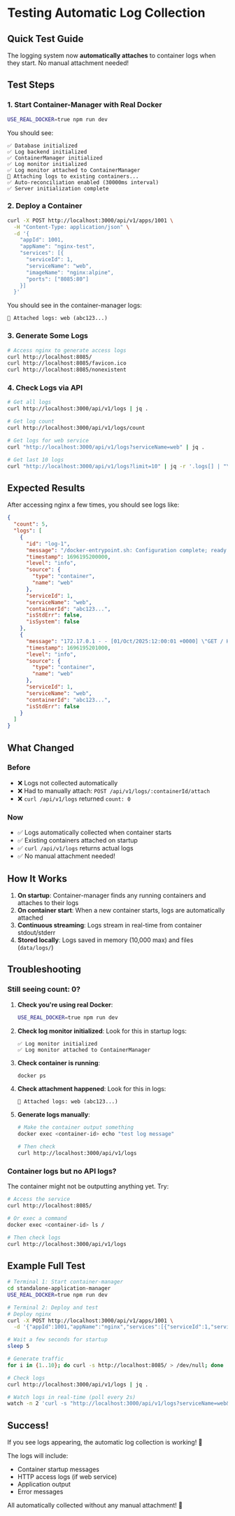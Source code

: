 # Testing Automatic Log Collection

## Quick Test Guide

The logging system now **automatically attaches** to container logs when they start. No manual attachment needed!

## Test Steps

### 1. Start Container-Manager with Real Docker

```bash
USE_REAL_DOCKER=true npm run dev
```

You should see:
```
✅ Database initialized
✅ Log backend initialized
✅ ContainerManager initialized
✅ Log monitor initialized
✅ Log monitor attached to ContainerManager
📝 Attaching logs to existing containers...
✅ Auto-reconciliation enabled (30000ms interval)
✅ Server initialization complete
```

### 2. Deploy a Container

```bash
curl -X POST http://localhost:3000/api/v1/apps/1001 \
  -H "Content-Type: application/json" \
  -d '{
    "appId": 1001,
    "appName": "nginx-test",
    "services": [{
      "serviceId": 1,
      "serviceName": "web",
      "imageName": "nginx:alpine",
      "ports": ["8085:80"]
    }]
  }'
```

You should see in the container-manager logs:
```
📝 Attached logs: web (abc123...)
```

### 3. Generate Some Logs

```bash
# Access nginx to generate access logs
curl http://localhost:8085/
curl http://localhost:8085/favicon.ico
curl http://localhost:8085/nonexistent
```

### 4. Check Logs via API

```bash
# Get all logs
curl http://localhost:3000/api/v1/logs | jq .

# Get log count
curl http://localhost:3000/api/v1/logs/count

# Get logs for web service
curl "http://localhost:3000/api/v1/logs?serviceName=web" | jq .

# Get last 10 logs
curl "http://localhost:3000/api/v1/logs?limit=10" | jq -r '.logs[] | "\(.timestamp | todate) [\(.level)] \(.message)"'
```

## Expected Results

After accessing nginx a few times, you should see logs like:

```json
{
  "count": 5,
  "logs": [
    {
      "id": "log-1",
      "message": "/docker-entrypoint.sh: Configuration complete; ready for start up",
      "timestamp": 1696195200000,
      "level": "info",
      "source": {
        "type": "container",
        "name": "web"
      },
      "serviceId": 1,
      "serviceName": "web",
      "containerId": "abc123...",
      "isStdErr": false,
      "isSystem": false
    },
    {
      "message": "172.17.0.1 - - [01/Oct/2025:12:00:01 +0000] \"GET / HTTP/1.1\" 200 615",
      "timestamp": 1696195201000,
      "level": "info",
      "source": {
        "type": "container",
        "name": "web"
      },
      "serviceId": 1,
      "serviceName": "web",
      "containerId": "abc123...",
      "isStdErr": false
    }
  ]
}
```

## What Changed

### Before
- ❌ Logs not collected automatically
- ❌ Had to manually attach: `POST /api/v1/logs/:containerId/attach`
- ❌ `curl /api/v1/logs` returned `count: 0`

### Now
- ✅ Logs automatically collected when container starts
- ✅ Existing containers attached on startup
- ✅ `curl /api/v1/logs` returns actual logs
- ✅ No manual attachment needed!

## How It Works

1. **On startup**: Container-manager finds any running containers and attaches to their logs
2. **On container start**: When a new container starts, logs are automatically attached
3. **Continuous streaming**: Logs stream in real-time from container stdout/stderr
4. **Stored locally**: Logs saved in memory (10,000 max) and files (`data/logs/`)

## Troubleshooting

### Still seeing count: 0?

1. **Check you're using real Docker**:
   ```bash
   USE_REAL_DOCKER=true npm run dev
   ```

2. **Check log monitor initialized**:
   Look for this in startup logs:
   ```
   ✅ Log monitor initialized
   ✅ Log monitor attached to ContainerManager
   ```

3. **Check container is running**:
   ```bash
   docker ps
   ```

4. **Check attachment happened**:
   Look for this in logs:
   ```
   📝 Attached logs: web (abc123...)
   ```

5. **Generate logs manually**:
   ```bash
   # Make the container output something
   docker exec <container-id> echo "test log message"
   
   # Then check
   curl http://localhost:3000/api/v1/logs
   ```

### Container logs but no API logs?

The container might not be outputting anything yet. Try:
```bash
# Access the service
curl http://localhost:8085/

# Or exec a command
docker exec <container-id> ls /

# Then check logs
curl http://localhost:3000/api/v1/logs
```

## Example Full Test

```bash
# Terminal 1: Start container-manager
cd standalone-application-manager
USE_REAL_DOCKER=true npm run dev

# Terminal 2: Deploy and test
# Deploy nginx
curl -X POST http://localhost:3000/api/v1/apps/1001 \
  -d '{"appId":1001,"appName":"nginx","services":[{"serviceId":1,"serviceName":"web","imageName":"nginx:alpine","ports":["8085:80"]}]}'

# Wait a few seconds for startup
sleep 5

# Generate traffic
for i in {1..10}; do curl -s http://localhost:8085/ > /dev/null; done

# Check logs
curl http://localhost:3000/api/v1/logs | jq .

# Watch logs in real-time (poll every 2s)
watch -n 2 'curl -s "http://localhost:3000/api/v1/logs?serviceName=web&limit=10" | jq -r ".logs[] | \"\(.timestamp | todate) \(.message[0:80])\""'
```

## Success!

If you see logs appearing, the automatic log collection is working! 🎉

The logs will include:
- Container startup messages
- HTTP access logs (if web service)
- Application output
- Error messages

All automatically collected without any manual attachment! 📝
